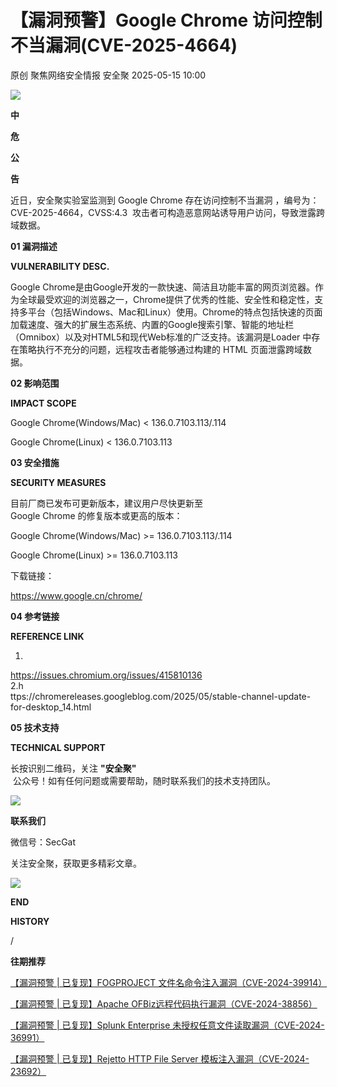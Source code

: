 #  【漏洞预警】Google Chrome 访问控制不当漏洞(CVE-2025-4664)   
原创 聚焦网络安全情报  安全聚   2025-05-15 10:00  
  
![](https://mmbiz.qpic.cn/sz_mmbiz_gif/Icw1mW4eH3fGjq28SHy79SEcdRGT7ZsCxicdkcJevVicIVGdZBR0dYjze8G3YwUEkcH9WgQ1KhficepoIpSk64Atw/640?wx_fmt=gif&from=appmsg "")  
  
  
**中**  
  
**危**  
  
**公**  
  
**告**  
  
  
  
近日，安全聚实验室监测到 Google Chrome 存在访问控制不当漏洞 ，编号为：CVE-2025-4664，CVSS:4.3  攻击者可构造恶意网站诱导用户访问，导致泄露跨域数据。  
  
  
**01 漏洞描述**  
  
  
  
**VULNERABILITY DESC.**  
  
  
  
  
Google Chrome是由Google开发的一款快速、简洁且功能丰富的网页浏览器。作为全球最受欢迎的浏览器之一，Chrome提供了优秀的性能、安全性和稳定性，支持多平台（包括Windows、Mac和Linux）使用。Chrome的特点包括快速的页面加载速度、强大的扩展生态系统、内置的Google搜索引擎、智能的地址栏（Omnibox）以及对HTML5和现代Web标准的广泛支持。该漏洞是Loader 中存在策略执行不充分的问题，远程攻击者能够通过构建的 HTML 页面泄露跨域数据。  
  
  
**02 影响范围**  
  
  
  
**IMPACT SCOPE**  
  
  
  
  
Google Chrome(Windows/Mac) < 136.0.7103.113/.114  
  
Google Chrome(Linux) < 136.0.7103.113  
  
  
**03 安全措施**  
  
  
  
**SECURITY MEASURES**  
  
  
  
  
目前厂商已发布可更新版本，建议用户尽快更新至   
Google Chrome 的修复版本或更高的版本：  
  
  
Google Chrome(Windows/Mac) >= 136.0.7103.113/.114  
  
Google Chrome(Linux) >= 136.0.7103.113  
  
  
下载链接：  
  
https://www.google.cn/chrome/  
  
  
**04 参考链接**  
  
  
  
**REFERENCE LINK**  
  
  
  
  
1.  
https://issues.chromium.org/issues/415810136  
2.h  
ttps://chromereleases.googleblog.com/2025/05/stable-channel-update-for-desktop_14.html  
  
  
**05 技术支持**  
  
  
  
**TECHNICAL SUPPORT**  
  
  
  
  
长按识别二维码，关注 **"安全聚"**  
 公众号！如有任何问题或需要帮助，随时联系我们的技术支持团队。  
  
  
![](https://mmbiz.qpic.cn/sz_mmbiz_jpg/Icw1mW4eH3fGjq28SHy79SEcdRGT7ZsCBTiaicF2ia4P7iaZMaM3OPbrLG64Lia2tjS9TrSyn4FOS5D2o1vIfCEf8Cw/640?wx_fmt=jpeg&from=appmsg "")  
  
**联系我们**  
  
微信号：SecGat  
  
关注安全聚，获取更多精彩文章。  
  
  
  
  
![](https://mmbiz.qpic.cn/sz_mmbiz_gif/Icw1mW4eH3fGjq28SHy79SEcdRGT7ZsCRtb8nIoYiadnGwptIJHdeGVOEEFuibuXZBhMvw8OmlsMJB7kG0zuazgA/640?wx_fmt=gif&from=appmsg "")  
  
**END**  
  
  
  
  
**HISTORY**  
  
/  
  
**往期推荐**  
  
[【漏洞预警 | 已复现】FOGPROJECT 文件名命令注入漏洞（CVE-2024-39914）](http://mp.weixin.qq.com/s?__biz=MzkyNzQzNDI5OQ==&mid=2247486405&idx=1&sn=dfa7ce2bc783c81365d21815a76f39c7&chksm=c2295891f55ed187a1c520ff138341f0545969a30a8bd8b57fb8c3182e68a6cac2b42f0db546&scene=21#wechat_redirect)  
  
  
  
[【漏洞预警 | 已复现】Apache OFBiz远程代码执行漏洞（CVE-2024-38856）](https://mp.weixin.qq.com/s?__biz=MzkyNzQzNDI5OQ==&mid=2247486484&idx=1&sn=3e0f106d2ce17f16075690444c6ad16d&scene=21#wechat_redirect)  
  
  
  
  
[【漏洞预警 | 已复现】Splunk Enterprise 未授权任意文件读取漏洞（CVE-2024-36991）](http://mp.weixin.qq.com/s?__biz=MzkyNzQzNDI5OQ==&mid=2247486420&idx=3&sn=3bd4ad9b9aa9e27629eef92cc1a0e00e&chksm=c2295880f55ed1964f7229ce709929430b9a56882028fa882a69bca86e0c0bac01fde5de06bb&scene=21#wechat_redirect)  
  
  
  
[【漏洞预警 | 已复现】Rejetto HTTP File Server 模板注入漏洞（CVE-2024-23692）](http://mp.weixin.qq.com/s?__biz=MzkyNzQzNDI5OQ==&mid=2247486420&idx=2&sn=6c8f1e5428b1c3713ad1aa32231c1de8&chksm=c2295880f55ed1961e9c9e36cc89c9e1c4377ce7b755e3c85b5475fc8a97dcfbe0d68db96264&scene=21#wechat_redirect)  
  
  
  
  
